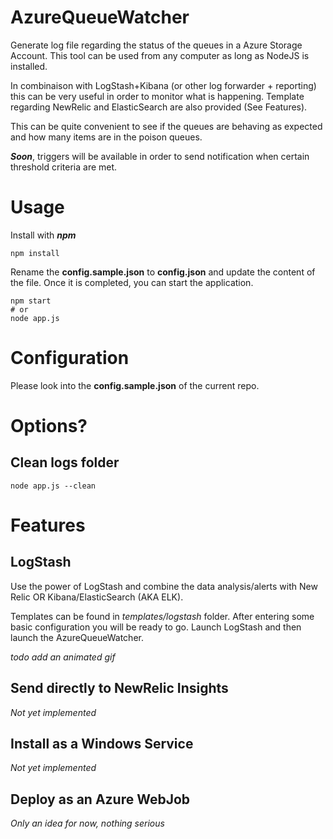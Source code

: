 # AzureQueueWatcher
Generate log file regarding the status of the queues in a Azure Storage Account.
This tool can be used from any computer as long as NodeJS is installed.


In combinaison with LogStash+Kibana (or other log forwarder + reporting) this 
can be very useful in order to monitor what is happening. Template regarding 
NewRelic and ElasticSearch are also provided (See Features).


This can be quite convenient to see if the queues are behaving as expected 
and how many items are in the poison queues.


 ___Soon___, triggers will be available
in order to send notification when certain threshold criteria are met.

# Usage
Install with ___npm___
```Shell
npm install
```

Rename the **config.sample.json** to **config.json** and update the content of the file. Once
it is completed, you can start the application.

```Shell
npm start
# or 
node app.js
```

# Configuration
Please look into the **config.sample.json** of the current repo. 

# Options?
## Clean logs folder
```shell
node app.js --clean
```

# Features
## LogStash
Use the power of LogStash and combine the data analysis/alerts with New Relic OR Kibana/ElasticSearch (AKA ELK).

Templates can be found in _templates/logstash_ folder. After entering some basic configuration you will be ready to go. 
Launch LogStash and then launch the AzureQueueWatcher.

_todo add an animated gif_

## Send directly to NewRelic Insights
_Not yet implemented_

## Install as a Windows Service
_Not yet implemented_

## Deploy as an Azure WebJob
_Only an idea for now, nothing serious_
